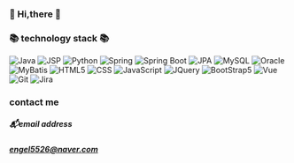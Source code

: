 ### :wave: Hi,there :wave:
### :books: technology stack :books:
<img alt="Java" src ="https://img.shields.io/badge/Java-007396.svg?&style=for-the-badge&logo=Java&logoColor=white"></img>
<img alt="JSP" src ="https://img.shields.io/badge/JSP-000000.svg?&style=for-the-badge&logo=JSP&logoColor=white"></img>
<img alt="Python" src ="https://img.shields.io/badge/Python-3776AB.svg?&style=for-the-badge&logo=Python&logoColor=white"></img>
<img alt="Spring" src ="https://img.shields.io/badge/Spring-6DB33F.svg?&style=for-the-badge&logo=Spring&logoColor=white"></img>
<img alt="Spring Boot" src ="https://img.shields.io/badge/Spring-6DB33F.svg?&style=for-the-badge&logo=SpringBoot&logoColor=white"></img>
<img alt="JPA" src ="https://img.shields.io/badge/JPA-DAA449.svg?&style=for-the-badge&logo=JPA&logoColor=white"></img>
<img alt="MySQL" src ="https://img.shields.io/badge/MySQL-4479A1.svg?&style=for-the-badge&logo=MySQL&logoColor=white"></img>
<img alt="Oracle" src ="https://img.shields.io/badge/Oracle-F80000.svg?&style=for-the-badge&logo=Oracle&logoColor=white"></img>
<img alt="MyBatis" src ="https://img.shields.io/badge/MyBatis-333333.svg?&style=for-the-badge&logo=MyBatis&logoColor=white"></img>
<img alt="HTML5" src ="https://img.shields.io/badge/html5-E34F26.svg?&style=for-the-badge&logo=HTML5&logoColor=white"></img>
<img alt="CSS" src ="https://img.shields.io/badge/CSS-1572B6.svg?&style=for-the-badge&logo=CSS3&logoColor=white"></img>
<img alt="JavaScript" src ="https://img.shields.io/badge/JavaScript-F7DF1E.svg?&style=for-the-badge&logo=JavaScript&logoColor=white"></img>
<img alt="JQuery" src ="https://img.shields.io/badge/JQuery-0769AD.svg?&style=for-the-badge&logo=JQuery&logoColor=white"></img>
<img alt="BootStrap5" src ="https://img.shields.io/badge/BootStrap5-7952B3.svg?&style=for-the-badge&logo=BootStrap&logoColor=white"></img>
<img alt="Vue" src ="https://img.shields.io/badge/Vue.js-4FC08D.svg?&style=for-the-badge&logo=Vue.js&logoColor=white"></img>
<img alt="Git" src ="https://img.shields.io/badge/Git-181717.svg?&style=for-the-badge&logo=GitHub&logoColor=white"></img>
<img alt="Jira" src ="https://img.shields.io/badge/Jira-0052CC.svg?&style=for-the-badge&logo=Jira&logoColor=white"></img>

### contact me
##### :mailbox_with_mail:email address
##### engel5526@naver.com
<!--
**SowonBae/SowonBae** is a ✨ _special_ ✨ repository because its `README.md` (this file) appears on your GitHub profile.

Here are some ideas to get you started:

- 🔭 I’m currently working on ...
- 🌱 I’m currently learning ...
- 👯 I’m looking to collaborate on ...
- 🤔 I’m looking for help with ...
- 💬 Ask me about ...
- 📫 How to reach me: ...
- 😄 Pronouns: ...
- ⚡ Fun fact: ...
-->
